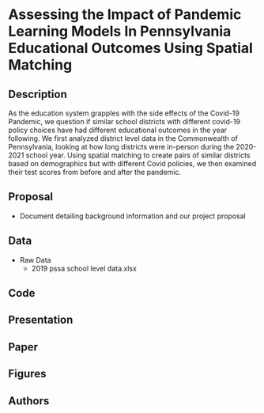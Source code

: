 # Assessing the Impact of Pandemic Learning Models In Pennsylvania Educational Outcomes Using Spatial Matching

## Description
As the education system grapples with the side effects of the Covid-19 Pandemic, we question if similar school districts with different covid-19 policy choices have had different educational outcomes in the year following. We first analyzed district level data in the Commonwealth of Pennsylvania, looking at how long districts were in-person during the 2020-2021 school year. Using spatial matching to create pairs of similar districts based on demographics but with different Covid policies, we then examined their test scores from before and after the pandemic.

## Proposal
- Document detailing background information and our project proposal

## Data
- Raw Data
  - 2019 pssa school level data.xlsx

## Code

## Presentation

## Paper

## Figures

## Authors
